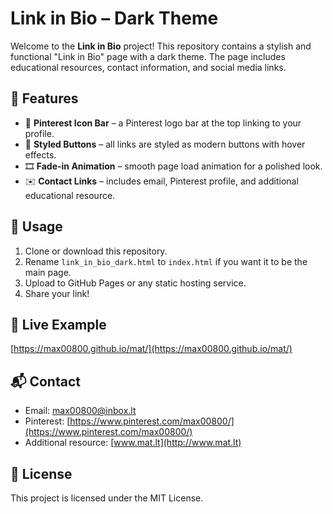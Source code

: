 
# Link in Bio – Dark Theme

Welcome to the **Link in Bio** project! This repository contains a stylish and functional "Link in Bio" page with a dark theme. The page includes educational resources, contact information, and social media links.

## 🌟 Features

- 📌 **Pinterest Icon Bar** – a Pinterest logo bar at the top linking to your profile.
- 🔘 **Styled Buttons** – all links are styled as modern buttons with hover effects.
- 🎞️ **Fade-in Animation** – smooth page load animation for a polished look.
- ✉️ **Contact Links** – includes email, Pinterest profile, and additional educational resource.

## 🔧 Usage

1. Clone or download this repository.
2. Rename `link_in_bio_dark.html` to `index.html` if you want it to be the main page.
3. Upload to GitHub Pages or any static hosting service.
4. Share your link!

## 🔗 Live Example

[https://max00800.github.io/mat/](https://max00800.github.io/mat/)

## 📬 Contact

- Email: [max00800@inbox.lt](mailto:max00800@inbox.lt)
- Pinterest: [https://www.pinterest.com/max00800/](https://www.pinterest.com/max00800/)
- Additional resource: [www.mat.lt](http://www.mat.lt)

## 📄 License

This project is licensed under the MIT License.
